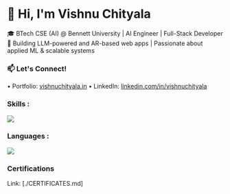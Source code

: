 # 👋 Hi, I'm Vishnu Chityala
🎓 BTech CSE (AI) @ Bennett University | AI Engineer | Full-Stack Developer  
🚀 Building LLM-powered and AR-based web apps | Passionate about applied ML & scalable systems


### 📫 Let's Connect!
•⁠  ⁠Portfolio: [vishnuchityala.in](https://www.vishnuchityala.in)
•⁠  ⁠LinkedIn: [linkedin.com/in/vishnuchityala](https://linkedin.com/in/vishnuchityala)

<h3 align="left">Skills :</h3>

<p align="left">
<a href="https://skillicons.dev">
    <img src="https://skillicons.dev/icons?i=html,css,js,tailwind,bootstrap,django,flask,spring,firebase,arduino&theme=dark&perline=7" />
  </a>
</p>
<h3 align="left">Languages :</h3>
<p align="left">
<a href="https://skillicons.dev">
    <img src="https://skillicons.dev/icons?i=python,java,cpp&theme=dark&perline=7" />
  </a>
</p>

### Certifications
Link: [./CERTIFICATES.md]
